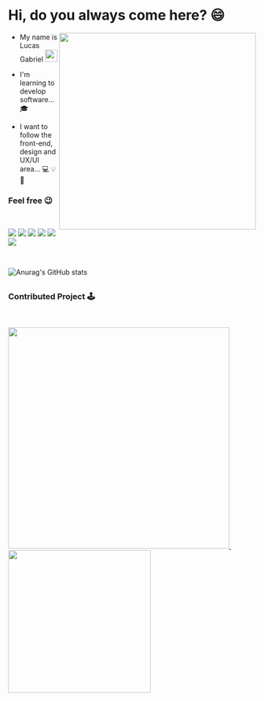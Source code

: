 <H1>Hi, do you always come here? 😄 </H1>

<div inline block>
 <a href='https://github.com/lugabrielll' ><img src="https://user-images.githubusercontent.com/83100757/164801177-ba62b0b4-576b-46f2-9cb4-b56e5db35608.png" align='right' width=400></a>

* My name is Lucas Gabriel   <img width='25' src='https://raw.githubusercontent.com/TheDudeThatCode/TheDudeThatCode/master/Assets/Hi.gif'> </p>
* I'm learning to develop software... 🎓</p>
* I want to follow the front-end, design and UX/UI area... 💻 💡 💼</p>
</div>

<h3>Feel free 😉</h3><br>



<a href="https://www.facebook.com/profile.php?id=100010957066989"><img src="https://img.shields.io/badge/Facebook-1877F2?style=for-the-badge&logo=facebook&logoColor=white" target="_blank"></a>
<a href="https://www.figma.com/@lugabriellls"><img src="https://img.shields.io/badge/Figma-F24E1E?style=for-the-badge&logo=figma&logoColor=white" target="_blank"></a>
<a href="https://www.instagram.com/lugabriel.s/"><img src="https://img.shields.io/badge/Instagram-E4405F?style=for-the-badge&logo=instagram&logoColor=white" target="_blank"></a>
<a href="https://www.linkedin.com/in/lucas-santos-2002/"><img src="https://img.shields.io/badge/LinkedIn-0077B5?style=for-the-badge&logo=linkedin&logoColor=white" target="_blank"></a>
<a href="https://github.com/lugabrielll"><img src="https://img.shields.io/badge/GitHub-100000?style=for-the-badge&logo=github&logoColor=white" target="_blank"></a>
<a href="https://lugabrielll.netlify.app/"><img src="https://img.shields.io/badge/Blogger-FF5722?style=for-the-badge&logo=blogger&logoColor=white" target="_blank"></a>

<br>

![Anurag's GitHub stats](https://github-readme-stats.vercel.app/api?username=lugabrielll&show_icons=true&theme=radical)
<h2>

<h3>Contributed Project 🕹</h3><br>

<p align="start">
  <a href="https://github.com/distopia-jogo/distopia"><img width="450" src="https://github-readme-stats.vercel.app/api/pin/?username=distopia-jogo&layout=compact&theme=tokyonight&hide&repo=distopia"> </a>
  &nbsp;
  &nbsp;
  &nbsp;
  &nbsp;
  &nbsp;
<img width="290" src="https://user-images.githubusercontent.com/82424514/169671559-40a67bb8-f060-4abe-b23f-3fcbe442ff45.gif">
